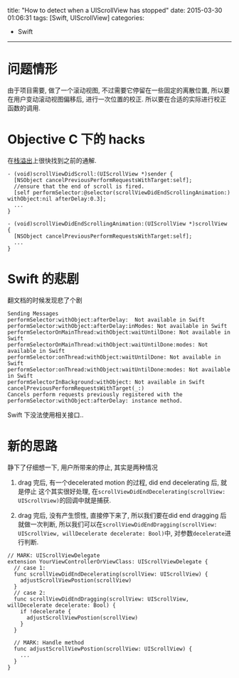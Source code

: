 title: "How to detect when a UIScrollView has stopped"
date: 2015-03-30 01:06:31
tags: [Swift, UIScrollView]
categories: 
- Swift
---

# 问题情形

由于项目需要, 做了一个滚动视图, 不过需要它停留在一些固定的离散位置, 所以要在用户变动滚动视图偏移后, 进行一次位置的校正. 所以要在合适的实际进行校正函数的调用.

# Objective C 下的 hacks

在[栈溢出](http://stackoverflow.com/questions/993280/how-to-detect-when-a-uiscrollview-has-finished-scrolling)上很快找到之前的通解.
```
- (void)scrollViewDidScroll:(UIScrollView *)sender {  
  [NSObject cancelPreviousPerformRequestsWithTarget:self];
  //ensure that the end of scroll is fired.
  [self performSelector:@selector(scrollViewDidEndScrollingAnimation:) withObject:nil afterDelay:0.3]; 
  ...
}

- (void)scrollViewDidEndScrollingAnimation:(UIScrollView *)scrollView {
  [NSObject cancelPreviousPerformRequestsWithTarget:self];
  ...
}
```

# Swift 的悲剧

翻文档的时候发现悲了个剧

	Sending Messages
	performSelector:withObject:afterDelay:  Not available in Swift
	performSelector:withObject:afterDelay:inModes: Not available in Swift
	performSelectorOnMainThread:withObject:waitUntilDone: Not available in Swift
	performSelectorOnMainThread:withObject:waitUntilDone:modes: Not available in Swift
	performSelector:onThread:withObject:waitUntilDone: Not available in Swift
	performSelector:onThread:withObject:waitUntilDone:modes: Not available in Swift
	performSelectorInBackground:withObject: Not available in Swift
	cancelPreviousPerformRequestsWithTarget(_:)
	Cancels perform requests previously registered with the performSelector:withObject:afterDelay: instance method.


Swift 下没法使用相关接口..

# 新的思路

静下了仔细想一下,  用户所带来的停止, 其实是两种情况

1. drag 完后, 有一个decelerated motion 的过程, did end decelerating 后, 就是停止
  这个其实很好处理, 在`scrollViewDidEndDecelerating(scrollView: UIScrollView)`的回调中就是捕获.	

2. drag 完后,  没有产生惯性, 直接停下来了, 所以我们要在did end  dragging 后就做一次判断, 
	所以我们可以在`scrollViewDidEndDragging(scrollView: UIScrollView, willDecelerate decelerate: Bool)`中, 对参数`decelerate`进行判断.

```
// MARK: UIScrollViewDelegate
extension YourViewControllerOrViewClass: UIScrollViewDelegate {
  // case 1:
  func scrollViewDidEndDecelerating(scrollView: UIScrollView) {
    adjustScrollViewPostion(scrollView)
  }
  // case 2:
  func scrollViewDidEndDragging(scrollView: UIScrollView, willDecelerate decelerate: Bool) {
    if !decelerate {
      adjustScrollViewPostion(scrollView)
    }
  }
	
  // MARK: Handle method
  func adjustScrollViewPostion(scrollView: UIScrollView) {
    ...
  }
}
```